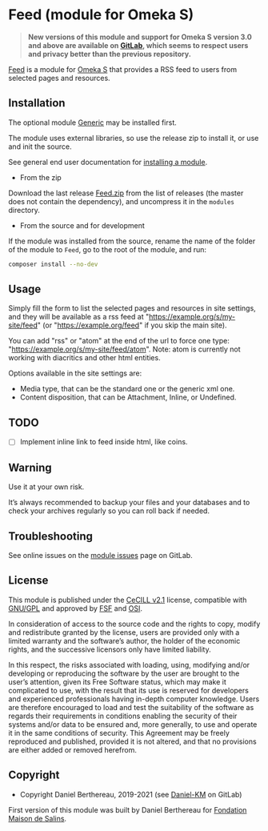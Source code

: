 Feed (module for Omeka S)
=========================

> __New versions of this module and support for Omeka S version 3.0 and above
> are available on [GitLab], which seems to respect users and privacy better
> than the previous repository.__

[Feed] is a module for [Omeka S] that provides a RSS feed to users from selected
pages and resources.


Installation
------------

The optional module [Generic] may be installed first.

The module uses external libraries, so use the release zip to install it, or use
and init the source.

See general end user documentation for [installing a module].

* From the zip

Download the last release [Feed.zip] from the list of releases (the master does
not contain the dependency), and uncompress it in the `modules` directory.

* From the source and for development

If the module was installed from the source, rename the name of the folder of
the module to `Feed`, go to the root of the module, and run:

```sh
composer install --no-dev
```


Usage
-----

Simply fill the form to list the selected pages and resources in site settings,
and they will be available as a rss feed at "https://example.org/s/my-site/feed"
(or "https://example.org/feed" if you skip the main site).

You can add "rss" or "atom" at the end of the url to force one type: "https://example.org/s/my-site/feed/atom".
Note: atom is currently not working with diacritics and other html entities.

Options available in the site settings are:
- Media type, that can be the standard one or the generic xml one.
- Content disposition, that can be Attachment, Inline, or Undefined.


TODO
----

- [ ] Implement inline link to feed inside html, like coins.


Warning
-------

Use it at your own risk.

It’s always recommended to backup your files and your databases and to check
your archives regularly so you can roll back if needed.


Troubleshooting
---------------

See online issues on the [module issues] page on GitLab.


License
-------

This module is published under the [CeCILL v2.1] license, compatible with
[GNU/GPL] and approved by [FSF] and [OSI].

In consideration of access to the source code and the rights to copy, modify and
redistribute granted by the license, users are provided only with a limited
warranty and the software’s author, the holder of the economic rights, and the
successive licensors only have limited liability.

In this respect, the risks associated with loading, using, modifying and/or
developing or reproducing the software by the user are brought to the user’s
attention, given its Free Software status, which may make it complicated to use,
with the result that its use is reserved for developers and experienced
professionals having in-depth computer knowledge. Users are therefore encouraged
to load and test the suitability of the software as regards their requirements
in conditions enabling the security of their systems and/or data to be ensured
and, more generally, to use and operate it in the same conditions of security.
This Agreement may be freely reproduced and published, provided it is not
altered, and that no provisions are either added or removed herefrom.


Copyright
---------

* Copyright Daniel Berthereau, 2019-2021 (see [Daniel-KM] on GitLab)

First version of this module was built by Daniel Berthereau for [Fondation Maison de Salins].


[Omeka S]: https://omeka.org/s
[Feed]: https://gitlab.com/Daniel-KM/Omeka-S-module-Feed
[Generic]: https://gitlab.com/Daniel-KM/Omeka-S-module-Generic
[Feed.zip]: https://gitlab.com/Daniel-KM/Omeka-S-module-Feed/-/releases
[Installing a module]: http://dev.omeka.org/docs/s/user-manual/modules/#installing-modules
[module issues]: https://gitlab.com/Daniel-KM/Omeka-S-module-Feed/-/issues
[CeCILL v2.1]: https://www.cecill.info/licences/Licence_CeCILL_V2.1-en.html
[GNU/GPL]: https://www.gnu.org/licenses/gpl-3.0.html
[FSF]: https://www.fsf.org
[OSI]: http://opensource.org
[Fondation Maison de Salins]: https://www.collections.maison-salins.fr
[GitLab]: https://gitlab.com/Daniel-KM
[Daniel-KM]: https://gitlab.com/Daniel-KM "Daniel Berthereau"
